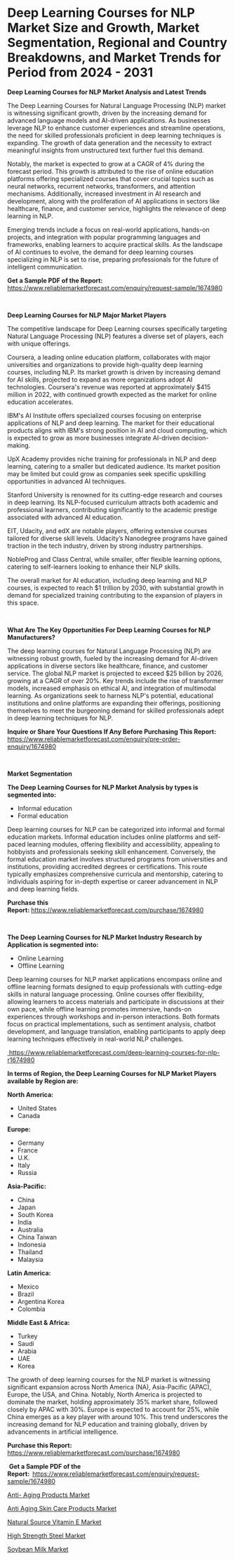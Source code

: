 <p><h1>Deep Learning Courses for NLP Market Size and Growth, Market Segmentation, Regional and Country Breakdowns, and Market Trends for Period from 2024 -  2031</h1></p><p><strong>Deep Learning Courses for NLP Market Analysis and Latest Trends</strong></p>
<p><p>The Deep Learning Courses for Natural Language Processing (NLP) market is witnessing significant growth, driven by the increasing demand for advanced language models and AI-driven applications. As businesses leverage NLP to enhance customer experiences and streamline operations, the need for skilled professionals proficient in deep learning techniques is expanding. The growth of data generation and the necessity to extract meaningful insights from unstructured text further fuel this demand.</p><p>Notably, the market is expected to grow at a CAGR of 4% during the forecast period. This growth is attributed to the rise of online education platforms offering specialized courses that cover crucial topics such as neural networks, recurrent networks, transformers, and attention mechanisms. Additionally, increased investment in AI research and development, along with the proliferation of AI applications in sectors like healthcare, finance, and customer service, highlights the relevance of deep learning in NLP.</p><p>Emerging trends include a focus on real-world applications, hands-on projects, and integration with popular programming languages and frameworks, enabling learners to acquire practical skills. As the landscape of AI continues to evolve, the demand for deep learning courses specializing in NLP is set to rise, preparing professionals for the future of intelligent communication.</p></p>
<p><strong>Get a Sample PDF of the Report:&nbsp;</strong> <a href="https://www.reliablemarketforecast.com/enquiry/request-sample/1674980?utm_campaign=1129&utm_medium=2&utm_source=Github&utm_content=ia&utm_term=10102024&utm_id=deep-learning-courses-for-nlp">https://www.reliablemarketforecast.com/enquiry/request-sample/1674980</a></p>
<p>&nbsp;</p>
<p><strong>Deep Learning Courses for NLP Major Market Players</strong></p>
<p><p>The competitive landscape for Deep Learning courses specifically targeting Natural Language Processing (NLP) features a diverse set of players, each with unique offerings.</p><p>Coursera, a leading online education platform, collaborates with major universities and organizations to provide high-quality deep learning courses, including NLP. Its market growth is driven by increasing demand for AI skills, projected to expand as more organizations adopt AI technologies. Coursera's revenue was reported at approximately $415 million in 2022, with continued growth expected as the market for online education accelerates.</p><p>IBM's AI Institute offers specialized courses focusing on enterprise applications of NLP and deep learning. The market for their educational products aligns with IBM's strong position in AI and cloud computing, which is expected to grow as more businesses integrate AI-driven decision-making.</p><p>UpX Academy provides niche training for professionals in NLP and deep learning, catering to a smaller but dedicated audience. Its market position may be limited but could grow as companies seek specific upskilling opportunities in advanced AI techniques.</p><p>Stanford University is renowned for its cutting-edge research and courses in deep learning. Its NLP-focused curriculum attracts both academic and professional learners, contributing significantly to the academic prestige associated with advanced AI education.</p><p>EIT, Udacity, and edX are notable players, offering extensive courses tailored for diverse skill levels. Udacity’s Nanodegree programs have gained traction in the tech industry, driven by strong industry partnerships.</p><p>NobleProg and Class Central, while smaller, offer flexible learning options, catering to self-learners looking to enhance their NLP skills.</p><p>The overall market for AI education, including deep learning and NLP courses, is expected to reach $1 trillion by 2030, with substantial growth in demand for specialized training contributing to the expansion of players in this space.</p></p>
<p>&nbsp;</p>
<p><strong>What Are The Key Opportunities For Deep Learning Courses for NLP Manufacturers?</strong></p>
<p><p>The deep learning courses for Natural Language Processing (NLP) are witnessing robust growth, fueled by the increasing demand for AI-driven applications in diverse sectors like healthcare, finance, and customer service. The global NLP market is projected to exceed $25 billion by 2026, growing at a CAGR of over 20%. Key trends include the rise of transformer models, increased emphasis on ethical AI, and integration of multimodal learning. As organizations seek to harness NLP's potential, educational institutions and online platforms are expanding their offerings, positioning themselves to meet the burgeoning demand for skilled professionals adept in deep learning techniques for NLP.</p></p>
<p><strong>Inquire or Share Your Questions If Any Before Purchasing This Report:</strong> <a href="https://www.reliablemarketforecast.com/enquiry/pre-order-enquiry/1674980?utm_campaign=1129&utm_medium=2&utm_source=Github&utm_content=ia&utm_term=10102024&utm_id=deep-learning-courses-for-nlp">https://www.reliablemarketforecast.com/enquiry/pre-order-enquiry/1674980</a></p>
<p>&nbsp;</p>
<p><strong>Market Segmentation</strong></p>
<p><strong>The Deep Learning Courses for NLP Market Analysis by types is segmented into:</strong></p>
<p><ul><li>Informal education</li><li>Formal education</li></ul></p>
<p><p>Deep learning courses for NLP can be categorized into informal and formal education markets. Informal education includes online platforms and self-paced learning modules, offering flexibility and accessibility, appealing to hobbyists and professionals seeking skill enhancement. Conversely, the formal education market involves structured programs from universities and institutions, providing accredited degrees or certifications. This route typically emphasizes comprehensive curricula and mentorship, catering to individuals aspiring for in-depth expertise or career advancement in NLP and deep learning fields.</p></p>
<p><strong>Purchase this Report:&nbsp;</strong><a href="https://www.reliablemarketforecast.com/purchase/1674980?utm_campaign=1129&utm_medium=2&utm_source=Github&utm_content=ia&utm_term=10102024&utm_id=deep-learning-courses-for-nlp">https://www.reliablemarketforecast.com/purchase/1674980</a></p>
<p>&nbsp;</p>
<p><strong>The Deep Learning Courses for NLP Market Industry Research by Application is segmented into:</strong></p>
<p><ul><li>Online Learning</li><li>Offline Learning</li></ul></p>
<p><p>Deep learning courses for NLP market applications encompass online and offline learning formats designed to equip professionals with cutting-edge skills in natural language processing. Online courses offer flexibility, allowing learners to access materials and participate in discussions at their own pace, while offline learning promotes immersive, hands-on experiences through workshops and in-person interactions. Both formats focus on practical implementations, such as sentiment analysis, chatbot development, and language translation, enabling participants to apply deep learning techniques effectively in real-world NLP challenges.</p></p>
<p><a href="https://www.reliablemarketforecast.com/deep-learning-courses-for-nlp-r1674980?utm_campaign=1129&utm_medium=2&utm_source=Github&utm_content=ia&utm_term=10102024&utm_id=deep-learning-courses-for-nlp">&nbsp;https://www.reliablemarketforecast.com/deep-learning-courses-for-nlp-r1674980</a></p>
<p><strong>In terms of Region, the Deep Learning Courses for NLP Market Players available by Region are:</strong></p>
<p>
    <p> <strong> North America: </strong>
        <ul>
            <li>United States</li>
            <li>Canada</li>
        </ul>
        </p> 
    <p> <strong> Europe: </strong>
        <ul>
            <li>Germany</li>
            <li>France</li>
            <li>U.K.</li>
            <li>Italy</li>
            <li>Russia</li>
        </ul>
        </p> 
    <p> <strong> Asia-Pacific: </strong>
        <ul>
            <li>China</li>
            <li>Japan</li>
            <li>South Korea</li>
            <li>India</li>
            <li>Australia</li>
            <li>China Taiwan</li>
            <li>Indonesia</li>
            <li>Thailand</li>
            <li>Malaysia</li>
        </ul>
        </p> 
    <p> <strong> Latin America: </strong>
        <ul>
            <li>Mexico</li>
            <li>Brazil</li>
            <li>Argentina Korea</li>
            <li>Colombia</li>
        </ul>
        </p> 
    <p> <strong> Middle East & Africa: </strong>
        <ul>
            <li>Turkey</li>
            <li>Saudi</li>
            <li>Arabia</li>
            <li>UAE</li>
            <li>Korea</li>
        </ul>
    </p>
    </p>
<p><p>The growth of deep learning courses for the NLP market is witnessing significant expansion across North America (NA), Asia-Pacific (APAC), Europe, the USA, and China. Notably, North America is projected to dominate the market, holding approximately 35% market share, followed closely by APAC with 30%. Europe is expected to account for 25%, while China emerges as a key player with around 10%. This trend underscores the increasing demand for NLP education and training globally, driven by advancements in artificial intelligence.</p></p>
<p><strong>Purchase this Report: </strong><a href="https://www.reliablemarketforecast.com/purchase/1674980?utm_campaign=1129&utm_medium=2&utm_source=Github&utm_content=ia&utm_term=10102024&utm_id=deep-learning-courses-for-nlp">https://www.reliablemarketforecast.com/purchase/1674980</a></p>
<p>&nbsp;<strong>Get a Sample PDF of the Report:&nbsp;&nbsp;</strong><a href="https://www.reliablemarketforecast.com/enquiry/request-sample/1674980?utm_campaign=1129&utm_medium=2&utm_source=Github&utm_content=ia&utm_term=10102024&utm_id=deep-learning-courses-for-nlp">https://www.reliablemarketforecast.com/enquiry/request-sample/1674980</a></p>
<p><strong></strong></p>
<p><p><a href="https://github.com/stoudhslucenau6/Market-Research-Report-List-1/blob/main/anti-aging-products-market.md?utm_campaign=1129&utm_medium=2&utm_source=Github&utm_content=ia&utm_term=10102024&utm_id=deep-learning-courses-for-nlp">Anti- Aging Products Market</a></p><p><a href="https://github.com/fratgqppizur/Market-Research-Report-List-1/blob/main/anti-aging-skin-care-products-market.md?utm_campaign=1129&utm_medium=2&utm_source=Github&utm_content=ia&utm_term=10102024&utm_id=deep-learning-courses-for-nlp">Anti Aging Skin Care Products Market</a></p><p><a href="https://www.linkedin.com/pulse/navigating-global-natural-source-vitamin-e-market-landscape-3av7f?utm_campaign=1129&utm_medium=2&utm_source=Github&utm_content=ia&utm_term=10102024&utm_id=deep-learning-courses-for-nlp">Natural Source Vitamin E Market</a></p><p><a href="https://www.linkedin.com/pulse/global-high-strength-steel-market-size-expected-experience-ddt4f?utm_campaign=1129&utm_medium=2&utm_source=Github&utm_content=ia&utm_term=10102024&utm_id=deep-learning-courses-for-nlp">High Strength Steel Market</a></p><p><a href="https://issuu.com/reportprime-2/docs/soybean-milk-market-size-2030.pptx_2af9e8e6e31de6?utm_campaign=1129&utm_medium=2&utm_source=Github&utm_content=ia&utm_term=10102024&utm_id=deep-learning-courses-for-nlp">Soybean Milk Market</a></p></p>